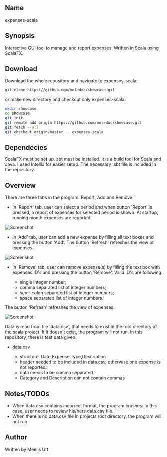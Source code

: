<!-- README: This project was written as a project in a functional programming course to learn scala. This is a GUI implementation of expenses project written with scala and scalafx. There are some things that could have been done better (eg use actual date type for dates instead of strings). Not going to fix them, this is just to show my level in scala. -->

## Name 

expenses-scala

## Synopsis 

Interactive GUI tool to manage and report expenses. Written in Scala using ScalaFX.

## Download

Download the whole repository and navigate to expenses-scala:

```sh
git clone https://github.com/moledoc/showcase.git
```

or make new directory and checkout only expenses-scala:

```sh
mkdir showcase
cd showcase
git init
git remote add origin https://github.com/moledoc/showcase.git
git fetch --all
git checkout origin/master -- expenses-scala
```

## Dependecies

ScalaFX must be set up. 
sbt must be installed. It is a build tool for Scala and Java.
I used IntelliJ for easier setup. The necessary .sbt file is included in the repository.

## Overview

There are three tabs in the program: Report, Add and Remove.

* In 'Report' tab, user can select a period and when button 'Report' is pressed, a report of expenses for selected period is shown. At startup, running month expenses are reported.

![Screenshot](https://github.com/moledoc/showcase/blob/master/expenses-scala/README_images/report.png)

* In 'Add' tab, user can add a new expense by filling all text boxes and pressing the button 'Add'. The button 'Refresh' refreshes the view of expenses. 

![Screenshot](https://github.com/moledoc/showcase/blob/master/expenses-scala/README_images/add.png)

* In 'Remove' tab, user can remove expense(s) by filling the text box with expenses ID\'s and pressing the button 'Remove'. Valid ID\'s are following:

    * single integer number;
    * comma separated list of integer numbers;
    * semi-colon separated list of integer numbers;
    * space separated list of integer numbers.

The button 'Refresh' refreshes the view of expenses. 

![Screenshot](https://github.com/moledoc/showcase/blob/master/expenses-scala/README_images/remove.png)


Data is read from file 'data.csv', that needs to exist in the root directory of the scala project. If it doesn't exist, the program will not run.
In this repository, there is test data given.

* data.csv
	
	* structure: Date,Expense,Type,Description
	* header needed to be included in data.csv, otherwise one expense is not reported.
	* data needs to be comma separated
  * Category and Description can not contain commas
	

## Notes/TODOs

* When data.csv contains incorrect format, the program crashes. In this case, user needs to review his/hers data.csv file.
* When there is no data.csv file in projects root directory, the program will not run

## Author

Written by
Meelis Utt
